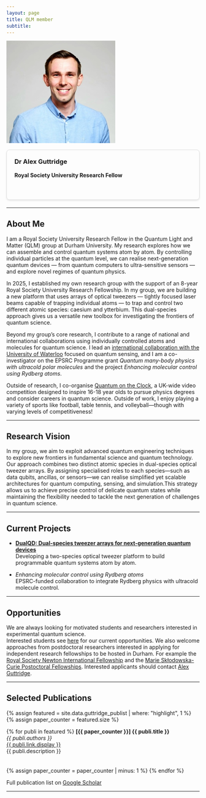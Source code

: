```yaml
---
layout: page
title: QLM member
subtitle:
---
```


![Dr Alex Guttridge](/members/current/guttridge/Alex_headshot_s.jpg)

<link rel="stylesheet" href="https://cdnjs.cloudflare.com/ajax/libs/font-awesome/6.0.0-beta3/css/all.min.css">

<style>
  .staff-card {
    border: 1px solid #ddd;
    border-radius: 8px;
    padding: 20px;
    margin-bottom: 20px;
    box-shadow: 0 2px 4px rgba(0,0,0,0.1);
  }
  .staff-card h3 {
    margin-top: 0;
  }
  .staff-card p {
    margin-bottom: 10px;
  }
  .staff-links a {
    margin-right: 15px;
    font-size: 1.5em; /* Make icons bigger */
    color: #333;
  }
</style>

<div class="staff-card">
  <h3>Dr Alex Guttridge</h3>
  <p><strong>Royal Society University Research Fellow</strong></p>
  <div class="staff-links">
    <a href="mailto:alexander.guttridge@durham.ac.uk" title="Email"><i class="fas fa-envelope"></i></a>
    <a href="https://www.durham.ac.uk/staff/alexander-guttridge/" title="Staff Page"><i class="fas fa-university"></i></a>
    <a href="https://orcid.org/0000-0001-9886-5739" title="ORCID Profile"><i class="fab fa-orcid"></i></a>
  </div>
</div>

---

## About Me

I am a Royal Society University Research Fellow in the Quantum Light and Matter (QLM) group at Durham University. My research explores how we can assemble and control quantum systems atom by atom.
By controlling individual particles at the quantum level, we can realise next-generation quantum devices — from quantum computers to ultra-sensitive sensors — and explore novel regimes of quantum physics.

In 2025, I established my own research group with the support of an 8-year Royal Society University Research Fellowship. In my group, we are building a new platform that uses arrays of optical tweezers — tightly focused laser beams capable of trapping individual atoms — to trap and control two different atomic species: caesium and ytterbium.
This dual-species approach gives us a versatile new toolbox for investigating the frontiers of quantum science.

Beyond my group’s core research, I contribute to a range of national and international collaborations using individually controlled atoms and molecules for quantum science. I lead an [international collaboration with the University of Waterloo](https://www.durham.ac.uk/news-events/latest-news/2025/01/grant-award-enables-durham-physicists-to-lead-international-quantum-projects-/) focused on quantum sensing, and I am a co-investigator on the EPSRC Programme grant *Quantum many-body physics with ultracold polar molecules* and the project *Enhancing molecular control using Rydberg atoms*.

Outside of research, I co-organise [Quantum on the Clock](https://www.iop.org/physics-community/special-interest-groups/qqq-group/quantum-clock), a UK-wide video competition designed to inspire 16-18 year olds to pursue physics degrees and consider careers in quantum science. Outside of work, I enjoy playing a variety of sports like football, table tennis, and volleyball—though with varying levels of competitiveness!

---

## Research Vision

In my group, we aim to exploit advanced quantum engineering techniques to explore new frontiers in fundamental science and quantum technology. Our approach combines two distinct atomic species in dual-species optical tweezer arrays.
By assigning specialised roles to each species—such as data qubits, ancillas, or sensors—we can realise simplified yet scalable architectures for quantum computing, sensing, and simulation.This strategy allows us to achieve precise control of delicate quantum states while maintaining the flexibility needed to tackle the next generation of challenges in quantum science.

---

## Current Projects

- **[DualQD: Dual-species tweezer arrays for next-generation quantum devices](/projects/current/dualqd.html)**  
  Developing a two-species optical tweezer platform to build programmable quantum systems atom by atom.  
  
- *Enhancing molecular control using Rydberg atoms*  
  EPSRC-funded collaboration to integrate Rydberg physics with ultracold molecule control.  

---

## Opportunities

We are always looking for motivated students and researchers interested in experimental quantum science.  
Interested students see [here](/join/phdrecruit.md) for our current opportunities.
We also welcome approaches from postdoctoral researchers interested in applying for independent research fellowships to be hosted in Durham. For example the [Royal Society Newton International Fellowship](https://royalsociety.org/grants/newton-international/) and the [Marie Skłodowska-Curie Postoctoral Fellowships](https://marie-sklodowska-curie-actions.ec.europa.eu/actions/postdoctoral-fellowships).
Interested applicants should contact [Alex Guttridge](mailto:alexander.guttridge@durham.ac.uk).

---

## Selected Publications

{% assign featured = site.data.guttridge_publist | where: "highlight", 1 %}
{% assign paper_counter = featured.size %}

{% for publi in featured %}
**[{{ paper_counter }}] {{ publi.title }}**  
*{{ publi.authors }}*  
<a href="{{ publi.link.url }}">{{ publi.link.display }}</a>  
{{ publi.description }}  
<br><br>
{% assign paper_counter = paper_counter | minus: 1 %}
{% endfor %}

Full publication list on [Google Scholar](https://scholar.google.com/citations?user=eoAbbbIAAAAJ&hl=en)

---

